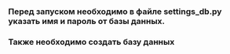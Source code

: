 ### Перед запуском необходимо в файле settings_db.py указать имя и пароль от базы данных.
### Также необходимо создать базу данных